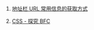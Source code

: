 1. [地址栏 URL 常用信息的获取方式](https://github.com/aiyayao/blog/issues/5 "地址栏 URL 常用信息的获取方式")

2. [CSS - 探究 BFC](https://github.com/aiyayao/blog/issues/7 "CSS - 探究 BFC")